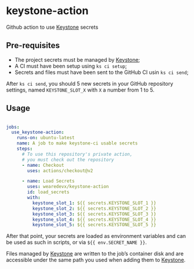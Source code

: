 # keystone-action
Github action to use [Keystone](https://keystone.sh) secrets

## Pre-requisites

- The project secrets must be managed by [Keystone](https://keystone.sh);
- A CI must have been setup using `ks ci setup`;
- Secrets and files must have been sent to the GitHub CI usin `ks ci send`;

After `ks ci send`, you should 5 new secrets in your GitHub repository settings,
named `KEYSTONE_SLOT_X` with `X` a number from 1 to 5.

## Usage

```yaml

jobs:
  use_keystone-action:
    runs-on: ubuntu-latest
    name: A job to make keystone-ci usable secrets
    steps:
      # To use this repository's private action,
      # you must check out the repository
      - name: Checkout
        uses: actions/checkout@v2

      - name: Load Secrets
        uses: wearedevx/keystone-action
        id: load_secrets
        with:
          keystone_slot_1: ${{ secrets.KEYSTONE_SLOT_1 }}
          keystone_slot_2: ${{ secrets.KEYSTONE_SLOT_2 }}
          keystone_slot_3: ${{ secrets.KEYSTONE_SLOT_3 }}
          keystone_slot_4: ${{ secrets.KEYSTONE_SLOT_4 }}
          keystone_slot_5: ${{ secrets.KEYSTONE_SLOT_5 }}

```

After that point, your secrets are loaded as environment variables
and can be used as such in scripts, or via `${{ env.SECRET_NAME }}`.  
  
Files managed by [Keystone](https://keystone.sh) are written to the job’s 
container disk and are accessible under the same path you used when adding them
to [Keystone](https://keystone.sh).


